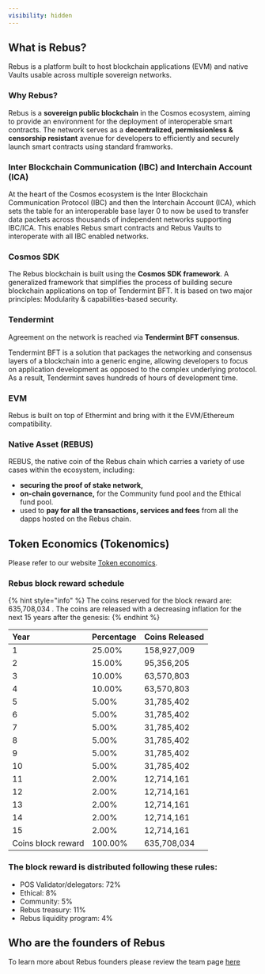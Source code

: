 ```yaml
---
visibility: hidden
---
```


## **What is Rebus?**

Rebus is a platform built to host blockchain applications (EVM) and native Vaults usable across multiple sovereign networks.

### **Why Rebus?**

Rebus is a **sovereign public blockchain** in the Cosmos ecosystem, aiming to provide an environment for the deployment of interoperable smart contracts. The network serves as a **decentralized, permissionless & censorship resistant** avenue for developers to efficiently and securely launch smart contracts using standard framworks. 


### **Inter Blockchain Communication (IBC) and Interchain Account (ICA)**

At the heart of the Cosmos ecosystem is the Inter Blockchain Communication Protocol (IBC) and then the Interchain Account (ICA), which sets the table for an interoperable base layer 0 to now be used to transfer data packets across thousands of independent networks supporting IBC/ICA. This enables Rebus smart contracts and Rebus Vaults to interoperate with all IBC enabled networks.

### **Cosmos SDK**

The Rebus blockchain is built using the **Cosmos SDK framework**. A generalized framework that simplifies the process of building secure blockchain applications on top of Tendermint BFT. It is based on two major principles: Modularity & capabilities-based security.

### **Tendermint**

Agreement on the network is reached via **Tendermint BFT consensus**.

Tendermint BFT is a solution that packages the networking and consensus layers of a blockchain into a generic engine, allowing developers to focus on application development as opposed to the complex underlying protocol. As a result, Tendermint saves hundreds of hours of development time.

### **EVM**

Rebus is built on top of Ethermint and bring with it the EVM/Ethereum compatibility.

### Native Asset (REBUS)

REBUS, the native coin of the Rebus chain which carries a variety of use cases within the ecosystem, including:

* **securing the proof of stake network,**
* **on-chain governance,** for the Community fund pool and the Ethical fund pool.
* used to **pay for all the transactions, services and fees** from all the dapps hosted on the Rebus chain.

## **Token Economics (Tokenomics)**

Please refer to our website [Token economics](https://www.rebuschain.com/platform/token-economics).

### **Rebus block reward schedule**

{% hint style="info" %}
The coins reserved for the block reward are: 635,708,034 . The coins are released with a decreasing inflation for the next 15 years after the genesis:
{% endhint %}

| Year | Percentage |  Coins Released |
| :--- | :--- | :--- |
| 1 | 25.00% | 158,927,009 |
| 2 | 15.00% | 95,356,205 |
| 3 | 10.00% | 63,570,803 |
| 4 | 10.00% | 63,570,803 |
| 5 | 5.00% | 31,785,402 |
| 6 | 5.00% | 31,785,402 |
| 7 | 5.00% | 31,785,402 |
| 8 | 5.00% | 31,785,402 |
| 9 | 5.00% | 31,785,402 |
| 10 | 5.00% | 31,785,402 |
| 11 | 2.00% | 12,714,161 |
| 12 | 2.00% | 12,714,161 |
| 13 | 2.00% | 12,714,161 |
| 14 | 2.00% | 12,714,161 |
| 15 | 2.00% | 12,714,161 |
| Coins block reward | 100.00% | 635,708,034 |

### **The block reward is distributed following these rules:**

- POS Validator/delegators:  72%
- Ethical: 8%
- Community: 5%
- Rebus treasury: 11%
- Rebus liquidity program: 4%

## **Who are the founders of Rebus**

To learn more about Rebus founders please review the team page [here](https://rebuschain.com/team)